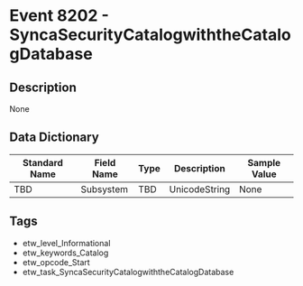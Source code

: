 # Event 8202 - SyncaSecurityCatalogwiththeCatalogDatabase

## Description
None

## Data Dictionary
|Standard Name|Field Name|Type|Description|Sample Value|
|---|---|---|---|---|
|TBD|Subsystem|TBD|UnicodeString|None|None|

## Tags
* etw_level_Informational
* etw_keywords_Catalog
* etw_opcode_Start
* etw_task_SyncaSecurityCatalogwiththeCatalogDatabase